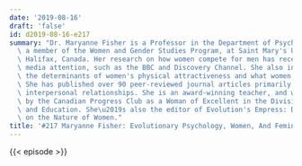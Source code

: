 ```yaml
---
date: '2019-08-16'
draft: 'false'
id: d2019-08-16-e217
summary: "Dr. Maryanne Fisher is a Professor in the Department of Psychology, and\
  \ a member of the Women and Gender Studies Program, at Saint Mary's University in\
  \ Halifax, Canada. Her research on how women compete for men has received international\
  \ media attention, such as the BBC and Discovery Channel. She also investigates\
  \ the determinants of women's physical attractiveness and what women want in a mate.\
  \ She has published over 90 peer-reviewed journal articles primarily related to\
  \ interpersonal relationships. She is an award-winning teacher, and was recognized\
  \ by the Canadian Progress Club as a Woman of Excellent in the Division of Research\
  \ and Education. She\u2019s also the editor of Evolution's Empress: Darwinian Perspectives\
  \ on the Nature of Women."
title: '#217 Maryanne Fisher: Evolutionary Psychology, Women, And Feminism'
---
```

{{< episode >}}
